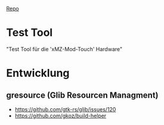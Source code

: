 [Repo](https://github.com/Kliemann-Service-GmbH/xMZ-Mod-Touch-TestTool)

# Test Tool
"Test Tool für die 'xMZ-Mod-Touch' Hardware"


# Entwicklung
## gresource (Glib Resourcen Managment)

* https://github.com/gtk-rs/glib/issues/120
* https://github.com/gkoz/build-helper
